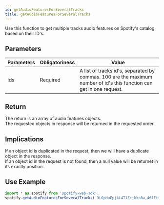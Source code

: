 ```yaml
---
id: getAudioFeaturesForSeveralTracks
title: getAudioFeaturesForSeveralTracks
---
```


Use this function to get multiple tracks audio features on Spotify's catalog based on their ID's.

## Parameters

Parameters | Obligatoriness | Value
-----------|----------------|-------
ids        | Required       | A list of tracks id's, separated by commas. 100 are the maximum number of id's this function can get in one request.

## Return

The return is an array of audio features objects.  
The requested objects in response will be returned in the requested order.

## Implications

If an object id is duplicated in the request, then we will have a duplicate object in the response.  
If an object id in the request is not found, then a null value will be returnet in its exactly position.

## Use Example

```javascript
import * as spotify from 'spotify-web-sdk';
spotify.getAudioFeaturesForSeveralTracks('3LOpHuEpjkL4T1Zcjhko8w,46lFttIf5hnUZMGvjK0Wxo,1FlYPPzFJUNh3KRE36pYbe,1Dp7JGFNjvg8Nk0CtMCcnr,4y5bvROuBDPr5fuwXbIBZR,61UQzeiIluhpzpMdY4ag3q,5ahNnBifspeXOi1sMbiXHT');
```